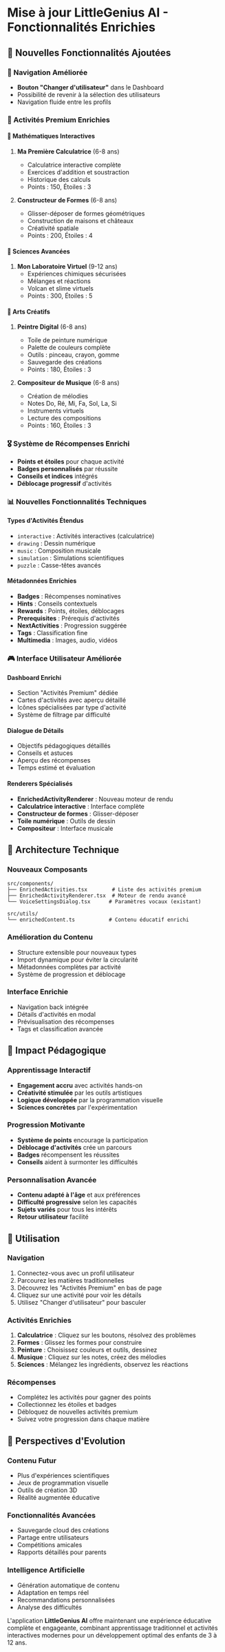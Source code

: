 # Mise à jour LittleGenius AI - Fonctionnalités Enrichies

## 🎯 Nouvelles Fonctionnalités Ajoutées

### 👤 Navigation Améliorée
- **Bouton "Changer d'utilisateur"** dans le Dashboard
- Possibilité de revenir à la sélection des utilisateurs
- Navigation fluide entre les profils

### 🚀 Activités Premium Enrichies

#### 🧮 Mathématiques Interactives
1. **Ma Première Calculatrice** (6-8 ans)
   - Calculatrice interactive complète
   - Exercices d'addition et soustraction
   - Historique des calculs
   - Points : 150, Étoiles : 3

2. **Constructeur de Formes** (6-8 ans)
   - Glisser-déposer de formes géométriques
   - Construction de maisons et châteaux
   - Créativité spatiale
   - Points : 200, Étoiles : 4

#### 🔬 Sciences Avancées
1. **Mon Laboratoire Virtuel** (9-12 ans)
   - Expériences chimiques sécurisées
   - Mélanges et réactions
   - Volcan et slime virtuels
   - Points : 300, Étoiles : 5

#### 🎨 Arts Créatifs
1. **Peintre Digital** (6-8 ans)
   - Toile de peinture numérique
   - Palette de couleurs complète
   - Outils : pinceau, crayon, gomme
   - Sauvegarde des créations
   - Points : 180, Étoiles : 3

2. **Compositeur de Musique** (6-8 ans)
   - Création de mélodies
   - Notes Do, Ré, Mi, Fa, Sol, La, Si
   - Instruments virtuels
   - Lecture des compositions
   - Points : 160, Étoiles : 3

### 🎖️ Système de Récompenses Enrichi
- **Points et étoiles** pour chaque activité
- **Badges personnalisés** par réussite
- **Conseils et indices** intégrés
- **Déblocage progressif** d'activités

### 📊 Nouvelles Fonctionnalités Techniques

#### Types d'Activités Étendus
- `interactive` : Activités interactives (calculatrice)
- `drawing` : Dessin numérique
- `music` : Composition musicale
- `simulation` : Simulations scientifiques
- `puzzle` : Casse-têtes avancés

#### Métadonnées Enrichies
- **Badges** : Récompenses nominatives
- **Hints** : Conseils contextuels
- **Rewards** : Points, étoiles, déblocages
- **Prerequisites** : Prérequis d'activités
- **NextActivities** : Progression suggérée
- **Tags** : Classification fine
- **Multimedia** : Images, audio, vidéos

### 🎮 Interface Utilisateur Améliorée

#### Dashboard Enrichi
- Section "Activités Premium" dédiée
- Cartes d'activités avec aperçu détaillé
- Icônes spécialisées par type d'activité
- Système de filtrage par difficulté

#### Dialogue de Détails
- Objectifs pédagogiques détaillés
- Conseils et astuces
- Aperçu des récompenses
- Temps estimé et évaluation

#### Renderers Spécialisés
- **EnrichedActivityRenderer** : Nouveau moteur de rendu
- **Calculatrice interactive** : Interface complète
- **Constructeur de formes** : Glisser-déposer
- **Toile numérique** : Outils de dessin
- **Compositeur** : Interface musicale

## 🔧 Architecture Technique

### Nouveaux Composants
```
src/components/
├── EnrichedActivities.tsx        # Liste des activités premium
├── EnrichedActivityRenderer.tsx  # Moteur de rendu avancé
└── VoiceSettingsDialog.tsx      # Paramètres vocaux (existant)

src/utils/
└── enrichedContent.ts           # Contenu éducatif enrichi
```

### Amélioration du Contenu
- Structure extensible pour nouveaux types
- Import dynamique pour éviter la circularité
- Métadonnées complètes par activité
- Système de progression et déblocage

### Interface Enrichie
- Navigation back intégrée
- Détails d'activités en modal
- Prévisualisation des récompenses
- Tags et classification avancée

## 🎯 Impact Pédagogique

### Apprentissage Interactif
- **Engagement accru** avec activités hands-on
- **Créativité stimulée** par les outils artistiques
- **Logique développée** par la programmation visuelle
- **Sciences concrètes** par l'expérimentation

### Progression Motivante
- **Système de points** encourage la participation
- **Déblocage d'activités** crée un parcours
- **Badges** récompensent les réussites
- **Conseils** aident à surmonter les difficultés

### Personnalisation Avancée
- **Contenu adapté à l'âge** et aux préférences
- **Difficulté progressive** selon les capacités
- **Sujets variés** pour tous les intérêts
- **Retour utilisateur** facilité

## 🚀 Utilisation

### Navigation
1. Connectez-vous avec un profil utilisateur
2. Parcourez les matières traditionnelles
3. Découvrez les "Activités Premium" en bas de page
4. Cliquez sur une activité pour voir les détails
5. Utilisez "Changer d'utilisateur" pour basculer

### Activités Enrichies
1. **Calculatrice** : Cliquez sur les boutons, résolvez des problèmes
2. **Formes** : Glissez les formes pour construire
3. **Peinture** : Choisissez couleurs et outils, dessinez
4. **Musique** : Cliquez sur les notes, créez des mélodies
5. **Sciences** : Mélangez les ingrédients, observez les réactions

### Récompenses
- Complétez les activités pour gagner des points
- Collectionnez les étoiles et badges
- Débloquez de nouvelles activités premium
- Suivez votre progression dans chaque matière

## 🔮 Perspectives d'Evolution

### Contenu Futur
- Plus d'expériences scientifiques
- Jeux de programmation visuelle
- Outils de création 3D
- Réalité augmentée éducative

### Fonctionnalités Avancées
- Sauvegarde cloud des créations
- Partage entre utilisateurs
- Compétitions amicales
- Rapports détaillés pour parents

### Intelligence Artificielle
- Génération automatique de contenu
- Adaptation en temps réel
- Recommandations personnalisées
- Analyse des difficultés

L'application **LittleGenius AI** offre maintenant une expérience éducative complète et engageante, combinant apprentissage traditionnel et activités interactives modernes pour un développement optimal des enfants de 3 à 12 ans.
